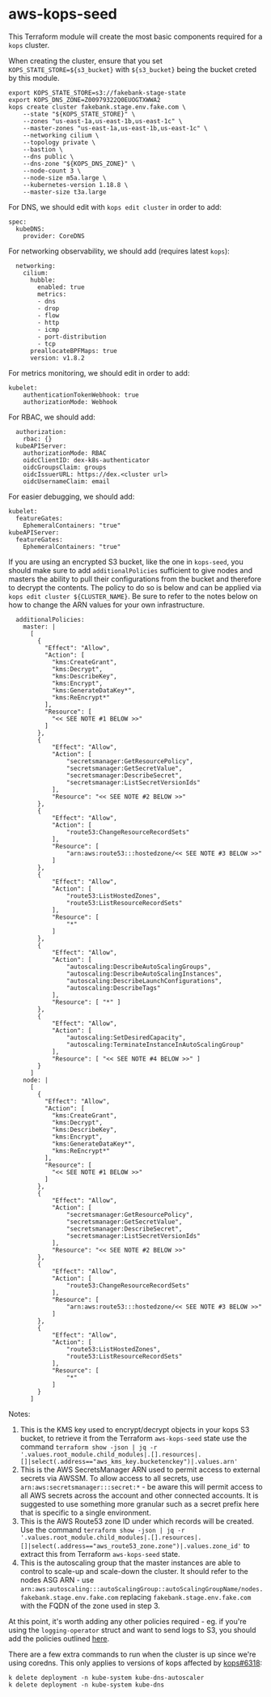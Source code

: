 # aws-kops-seed
This Terraform module will create the most basic components required for a `kops` cluster.

When creating the cluster, ensure that you set `KOPS_STATE_STORE=${s3_bucket}` with `${s3_bucket}` being the bucket creted by this module.

```
export KOPS_STATE_STORE=s3://fakebank-stage-state
export KOPS_DNS_ZONE=Z00979322Q0EUOGTXWWA2
kops create cluster fakebank.stage.env.fake.com \
    --state "${KOPS_STATE_STORE}" \
    --zones "us-east-1a,us-east-1b,us-east-1c" \
    --master-zones "us-east-1a,us-east-1b,us-east-1c" \
    --networking cilium \
    --topology private \
    --bastion \
    --dns public \
    --dns-zone "${KOPS_DNS_ZONE}" \
    --node-count 3 \
    --node-size m5a.large \
    --kubernetes-version 1.18.8 \
    --master-size t3a.large
```

For DNS, we should edit with `kops edit cluster` in order to add:

```
spec:
  kubeDNS:
    provider: CoreDNS
```
For networking observability, we should add (requires latest `kops`):
```
  networking:
    cilium:
      hubble:
        enabled: true
        metrics:
        - dns
        - drop
        - flow
        - http
        - icmp
        - port-distribution
        - tcp
      preallocateBPFMaps: true
      version: v1.8.2
```
For metrics monitoring, we should edit in order to add:
```
kubelet:
    authenticationTokenWebhook: true
    authorizationMode: Webhook
```
For RBAC, we should add:
```
  authorization:
    rbac: {}
  kubeAPIServer:
    authorizationMode: RBAC
    oidcClientID: dex-k8s-authenticator
    oidcGroupsClaim: groups
    oidcIssuerURL: https://dex.<cluster url>
    oidcUsernameClaim: email
```
For easier debugging, we should add:
```
kubelet:
  featureGates:
    EphemeralContainers: "true"
kubeAPIServer:
  featureGates:
    EphemeralContainers: "true"
```

If you are using an encrypted S3 bucket, like the one in `kops-seed`, you should make sure to add `additionalPolicies` sufficient to give nodes and masters the ability to pull their configurations from the bucket and therefore to decrypt the contents. The policy to do so is below and can be applied via `kops edit cluster ${CLUSTER_NAME}`. Be sure to refer to the notes below on how to change the ARN values for your own infrastructure.

```
  additionalPolicies:
    master: |
      [
        {
          "Effect": "Allow",
          "Action": [
            "kms:CreateGrant",
            "kms:Decrypt",
            "kms:DescribeKey",
            "kms:Encrypt",
            "kms:GenerateDataKey*",
            "kms:ReEncrypt*"
          ],
          "Resource": [
            "<< SEE NOTE #1 BELOW >>"
          ]
        },
        {
            "Effect": "Allow",
            "Action": [
                "secretsmanager:GetResourcePolicy",
                "secretsmanager:GetSecretValue",
                "secretsmanager:DescribeSecret",
                "secretsmanager:ListSecretVersionIds"
            ],
            "Resource": "<< SEE NOTE #2 BELOW >>"
        },
        {
            "Effect": "Allow",
            "Action": [
                "route53:ChangeResourceRecordSets"
            ],
            "Resource": [
                "arn:aws:route53:::hostedzone/<< SEE NOTE #3 BELOW >>"
            ]
        },
        {
            "Effect": "Allow",
            "Action": [
                "route53:ListHostedZones",
                "route53:ListResourceRecordSets"
            ],
            "Resource": [
                "*"
            ]
        },
        {
            "Effect": "Allow",
            "Action": [
                "autoscaling:DescribeAutoScalingGroups",
                "autoscaling:DescribeAutoScalingInstances",
                "autoscaling:DescribeLaunchConfigurations",
                "autoscaling:DescribeTags"
            ],
            "Resource": [ "*" ]
        },
        {
            "Effect": "Allow",
            "Action": [
                "autoscaling:SetDesiredCapacity",
                "autoscaling:TerminateInstanceInAutoScalingGroup"
            ],
            "Resource": [ "<< SEE NOTE #4 BELOW >>" ]
        }
      ]
    node: |
      [
        {
          "Effect": "Allow",
          "Action": [
            "kms:CreateGrant",
            "kms:Decrypt",
            "kms:DescribeKey",
            "kms:Encrypt",
            "kms:GenerateDataKey*",
            "kms:ReEncrypt*"
          ],
          "Resource": [
            "<< SEE NOTE #1 BELOW >>"
          ]
        },
        {
            "Effect": "Allow",
            "Action": [
                "secretsmanager:GetResourcePolicy",
                "secretsmanager:GetSecretValue",
                "secretsmanager:DescribeSecret",
                "secretsmanager:ListSecretVersionIds"
            ],
            "Resource": "<< SEE NOTE #2 BELOW >>"
        },
        {
            "Effect": "Allow",
            "Action": [
                "route53:ChangeResourceRecordSets"
            ],
            "Resource": [
                "arn:aws:route53:::hostedzone/<< SEE NOTE #3 BELOW >>"
            ]
        },
        {
            "Effect": "Allow",
            "Action": [
                "route53:ListHostedZones",
                "route53:ListResourceRecordSets"
            ],
            "Resource": [
                "*"
            ]
        }
      ]
```

Notes:
1. This is the KMS key used to encrypt/decrypt objects in your kops S3 bucket, to retrieve it from the Terraform `aws-kops-seed` state use the command `terraform show -json | jq -r '.values.root_module.child_modules|.[].resources|.[]|select(.address=="aws_kms_key.bucketenckey")|.values.arn'`
2. This is the AWS SecretsManager ARN used to permit access to external secrets via AWSSM. To allow access to all secrets, use `arn:aws:secretsmanager:::secret:*` - be aware this will permit access to all AWS secrets across the account and other connected accounts. It is suggested to use something more granular such as a secret prefix here that is specific to a single environment.
3. This is the AWS Route53 zone ID under which records will be created. Use the command `terraform show -json | jq -r '.values.root_module.child_modules|.[].resources|.[]|select(.address=="aws_route53_zone.zone")|.values.zone_id'` to extract this from Terraform `aws-kops-seed` state. 
4. This is the autoscaling group that the master instances are able to control to scale-up and scale-down the cluster. It should refer to the nodes ASG ARN - use `arn:aws:autoscaling:::autoScalingGroup::autoScalingGroupName/nodes.fakebank.stage.env.fake.com` replacing `fakebank.stage.env.fake.com` with the FQDN of the zone used in step 3. 

At this point, it's worth adding any other policies required - eg. if you're using the `logging-operator` struct and want to send logs to S3, you should add the policies outlined [here](https://github.com/11FSConsulting/platform/tree/master/terraform/aws-s3-logs).

There are a few extra commands to run when the cluster is up since we're using coredns. This only applies to versions of kops affected by [kops#6318](https://github.com/kubernetes/kops/issues/6318):
```
k delete deployment -n kube-system kube-dns-autoscaler
k delete deployment -n kube-system kube-dns
```
